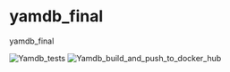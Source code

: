 # yamdb_final
yamdb_final

![Yamdb_tests](https://github.com/serenityblood/yamdb_final/workflows/tests/badge.svg)
![Yamdb_build_and_push_to_docker_hub](https://github.com/serenityblood/yamdb_final/workflows/build_and_push_to_docker_hub/badge.svg)
